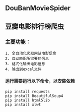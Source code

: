 ## DouBanMovieSpider
## 豆瓣电影排行榜爬虫

### 主要功能：
```
1. 全自动化爬取网站电影信息
2. 自动匹配所需要的信息
3. 格式化输出电影信息
4. 输出到excel文件
```

#### 运行需要运行以下命令，以安装依赖
```
pip install requests
pip install BeautifulSoup4
pip install html5lib
pip install xlwt
```
